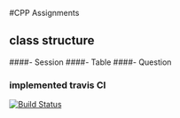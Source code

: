 #CPP Assignments



## class structure
####- Session
####- Table
####- Question


### implemented travis CI
[![Build Status](https://travis-ci.org/HeadhunterXamd/cppAssignments.svg)](https://travis-ci.org/HeadhunterXamd/cppAssignments)
